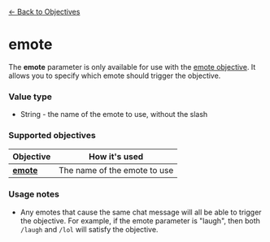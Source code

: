 [← Back to Objectives](../objectives/index.md)

# emote

The **emote** parameter is only available for use with the [emote objective](../objectives/emote.md). It allows you to specify which emote should trigger the objective.

### Value type

* String - the name of the emote to use, without the slash

### Supported objectives

|Objective|How it's used
|-|-
|**[emote](../objectives/emote.md)**|The name of the emote to use

### Usage notes

* Any emotes that cause the same chat message will all be able to trigger the objective. For example, if the emote parameter is "laugh", then both `/laugh` and `/lol` will satisfy the objective.